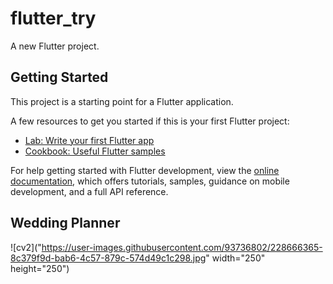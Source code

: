# flutter_try

A new Flutter project.

## Getting Started

This project is a starting point for a Flutter application.

A few resources to get you started if this is your first Flutter project:

- [Lab: Write your first Flutter app](https://docs.flutter.dev/get-started/codelab)
- [Cookbook: Useful Flutter samples](https://docs.flutter.dev/cookbook)

For help getting started with Flutter development, view the
[online documentation](https://docs.flutter.dev/), which offers tutorials,
samples, guidance on mobile development, and a full API reference.


## Wedding Planner 
![cv2]("https://user-images.githubusercontent.com/93736802/228666365-8c379f9d-bab6-4c57-879c-574d49c1c298.jpg" width="250" height="250")
